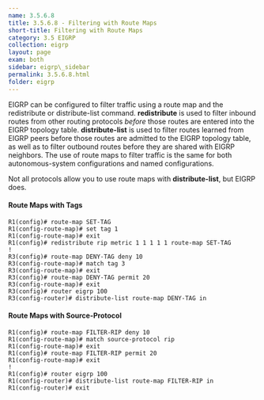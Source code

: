 ```yaml
---
name: 3.5.6.8
title: 3.5.6.8 - Filtering with Route Maps
short-title: Filtering with Route Maps
category: 3.5 EIGRP
collection: eigrp
layout: page
exam: both
sidebar: eigrp\_sidebar
permalink: 3.5.6.8.html
folder: eigrp
---
```

EIGRP can be configured to filter traffic using a route map and the redistribute or distribute-list command. **redistribute** is used to filter inbound routes from other routing protocols *before* those routes are entered into the EIGRP topology table. **distribute-list** is used to filter routes learned from EIGRP peers before those routes are admitted to the EIGRP topology table, as well as to filter outbound routes before they are shared with EIGRP neighbors. The use of route maps to filter traffic is the same for both autonomous-system configurations and named configurations.

Not all protocols allow you to use route maps with **distribute-list**, but EIGRP does.

#### Route Maps with Tags
```
R1(config)# route-map SET-TAG
R1(config-route-map)# set tag 1
R1(config-route-map)# exit
R1(config)# redistribute rip metric 1 1 1 1 1 route-map SET-TAG
!
R3(config)# route-map DENY-TAG deny 10
R3(config-route-map)# match tag 3
R3(config-route-map)# exit
R3(config)# route-map DENY-TAG permit 20
R3(config-route-map)# exit
R3(config)# router eigrp 100
R3(config-router)# distribute-list route-map DENY-TAG in
```
#### Route Maps with Source-Protocol
```
R1(config)# route-map FILTER-RIP deny 10
R1(config-route-map)# match source-protocol rip
R1(config-route-map)# exit
R1(config)# route-map FILTER-RIP permit 20
R1(config-route-map)# exit
!
R1(config)# router eigrp 100
R1(config-router)# distribute-list route-map FILTER-RIP in
R1(config-router)# exit
```
